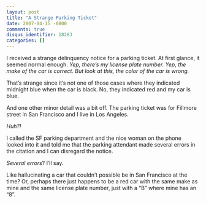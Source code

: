 ```yaml
---
layout: post
title: "A Strange Parking Ticket"
date: 2007-04-15 -0800
comments: true
disqus_identifier: 18283
categories: []
---
```

I received a strange delinquency notice for a parking ticket. At first
glance, it seemed normal enough. *Yep, there’s my license plate number.
Yep, the make of the car is correct. But look at this, the color of the
car is wrong.*

That’s strange since it’s not one of those cases where they indicated
midnight blue when the car is black. No, they indicated red and my car
is blue.

And one other minor detail was a bit off. The parking ticket was for
Fillmore street in San Francisco and I live in Los Angeles.

*Huh?!*

I called the SF parking department and the nice woman on the phone
looked into it and told me that the parking attendant made several
errors in the citation and I can disregard the notice.

*Several errors*? I’ll say.

Like hallucinating a car that couldn’t possible be in San Francisco at
the time? Or, perhaps there just happens to be a red car with the same
make as mine and the same license plate number, just with a “B” where
mine has an “8”.

